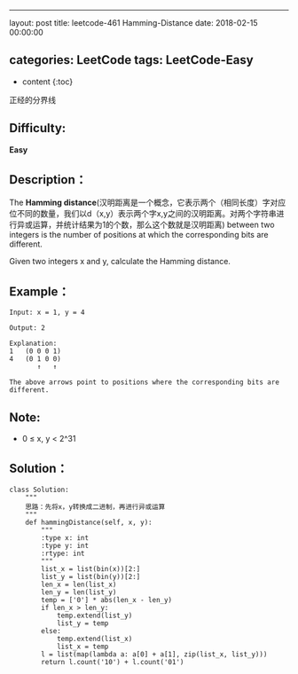 
---
layout: post
title:  leetcode-461 Hamming-Distance
date:   2018-02-15 00:00:00

categories: LeetCode
tags: LeetCode-Easy
---

* content
{:toc}

正经的分界线





## Difficulty:

**Easy**

## Description：

The **Hamming distance**(汉明距离是一个概念，它表示两个（相同长度）字对应位不同的数量，我们以d（x,y）表示两个字x,y之间的汉明距离。对两个字符串进行异或运算，并统计结果为1的个数，那么这个数就是汉明距离) between two integers is the number of positions at which the corresponding bits are different.

Given two integers x and y, calculate the Hamming distance.

## Example：

```
Input: x = 1, y = 4

Output: 2

Explanation:
1   (0 0 0 1)
4   (0 1 0 0)
       ↑   ↑

The above arrows point to positions where the corresponding bits are different.
```

## Note:

- 0 ≤ x, y < 2^31

## Solution：

```
class Solution:
    """
    思路：先将x，y转换成二进制，再进行异或运算
    """
    def hammingDistance(self, x, y):
        """
        :type x: int
        :type y: int
        :rtype: int
        """
        list_x = list(bin(x))[2:]
        list_y = list(bin(y))[2:]
        len_x = len(list_x)
        len_y = len(list_y)
        temp = ['0'] * abs(len_x - len_y)
        if len_x > len_y:
            temp.extend(list_y)
            list_y = temp
        else:
            temp.extend(list_x)
            list_x = temp
        l = list(map(lambda a: a[0] + a[1], zip(list_x, list_y)))
        return l.count('10') + l.count('01')
```